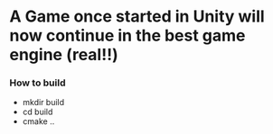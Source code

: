 # A Game once started in Unity will now continue in the best game engine (real!!)

### How to build 

- mkdir build
- cd build
- cmake ..